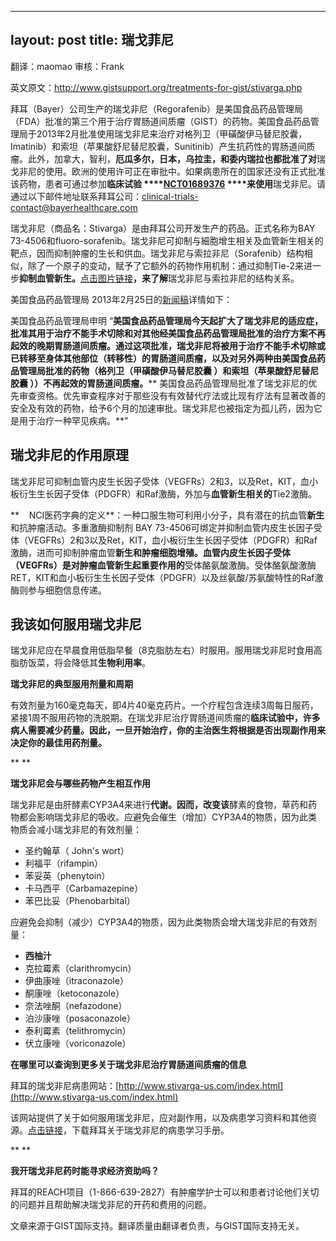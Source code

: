 
---
layout: post
title: 瑞戈菲尼
---

翻译：maomao 审核：Frank

英文原文：http://www.gistsupport.org/treatments-for-gist/stivarga.php

拜耳（Bayer）公司生产的瑞戈非尼（Regorafenib）是美国食品药品管理局（FDA）批准的第三个用于治疗胃肠道间质瘤（GIST）的药物。美国食品药品管理局于2013年2月批准使用瑞戈非尼来治疗对格列卫（甲磺酸伊马替尼胶囊，Imatinib）和索坦（苹果酸舒尼替尼胶囊，Sunitinib）产生抗药性的胃肠道间质瘤。此外，加拿大，智利，**厄瓜多****尔****，日本，乌拉圭，和委内瑞拉也都批准了对**瑞戈非尼的使用。欧洲的使用许可正在审批中。如果病患所在的国家还没有正式批准该药物，患者可通过参加**临床试验 ****[NCT01689376](http://www.clinicaltrials.gov/ct2/show/NCT01689376) ****来使用**瑞戈非尼。请通过以下邮件地址联系拜耳公司：[clinical-trials-contact@bayerhealthcare.com](mailto:clinical-trials-contact@bayerhealthcare.com)

瑞戈非尼（商品名：Stivarga）是由拜耳公司开发生产的药品。正式名称为BAY 73-4506和fluoro-sorafenib。瑞戈非尼可抑制与細胞增生相关及血管新生相关的靶点，因而抑制肿瘤的生长和供血。瑞戈非尼与索拉非尼（Sorafenib）结构相似，除了一个原子的变动，赋予了它额外的药物作用机制：通过抑制Tie-2来进一步**抑制血管新生。**[点击图片链接](http://i.bnet.com/blogs/onyx.jpg)**，来了解**瑞戈非尼与索拉非尼的结构关系。

美国食品药品管理局 2013年2月25日的[新闻稿](http://www.fda.gov/NewsEvents/Newsroom/PressAnnouncements/ucm340958.htm)详情如下：

美国食品药品管理局申明 “**美国食品药品管理局今天起扩大了瑞戈非尼的适应症，批准其用于治疗不能手术切除和对其他经美国食品药品管理局批准的治疗方案不再起效的晚期胃肠道间质瘤。通过这项批准，瑞戈非尼将被用于治疗不能手术切除或已转移至身体其他部位（转移性）的胃肠道间质瘤，以及对另外两种由美国食品药品管理局批准的药物（格列卫（甲磺酸伊马替尼胶囊 ）和索坦（苹果酸舒尼替尼胶囊 ））不再起效的胃肠道间质瘤。**** 美国食品药品管理局批准了瑞戈非尼的优先审查资格。优先审查程序对于那些没有有效替代疗法或比现有疗法有显著改善的安全及有效的药物，给予6个月的加速审批。瑞戈非尼也被指定为孤儿药，因为它是用于治疗一种罕见疾病。**”

## 瑞戈非尼的作用原理

瑞戈非尼可抑制血管内皮生长因子受体（VEGFRs）2和3，以及Ret，KIT，血小板衍生生长因子受体（PDGFR）和Raf激酶，外加与**血管新生相关的**Tie2激酶。

**    NCI医药字典的定义**：一种口服生物可利用小分子，具有潜在的抗血管**新生**和抗肿瘤活动。多重激酶抑制剂 BAY 73-4506可绑定并抑制血管内皮生长因子受体（VEGFRs）2和3以及Ret，KIT，血小板衍生生长因子受体（PDGFR）和Raf激酶，进而可抑制肿瘤血管**新生和肿瘤细胞增殖。**血管内皮生长因子受体（VEGFRs）是对肿瘤血管**新生起重要作用的**受体酪氨酸激酶。受体酪氨酸激酶RET，KIT和血小板衍生生长因子受体（PDGFR）以及丝氨酸/苏氨酸特性的Raf激酶则参与细胞信息传递。

## 我该如何服用瑞戈非尼

瑞戈非尼应在早晨食用低脂早餐（8克脂肪左右）时服用。服用瑞戈非尼时食用高脂肪饭菜，将会降低其**生物利用率**。

**瑞戈非尼的典型服用剂量和周期**

有效剂量为160毫克每天，即4片40毫克药片。一个疗程包含连续3周每日服药，紧接1周不服用药物的洗脱期。在瑞戈非尼治疗胃肠道间质瘤的**临床试验中，许多病人需要减少药量。因此，一旦开始治疗，你的主治医生将根据是否出现副作用来决定你的最佳用药剂量。**

** **

**瑞戈非尼会与哪些药物产生相互作用**

瑞戈非尼是由肝酵素CYP3A4来进行**代谢。因而，改变该**酵素的食物，草药和药物都会影响瑞戈非尼的吸收。应避免会催生（增加）CYP3A4的物质，因为此类物质会减小瑞戈非尼的有效剂量：

- 圣约翰草（ John's wort）
- 利福平（rifampin）
- 苯妥英（phenytoin）
- 卡马西平（Carbamazepine）
- 苯巴比妥（Phenobarbital）

应避免会抑制（减少）CYP3A4的物质，因为此类物质会增大瑞戈非尼的有效剂量：

- **西柚汁**
- 克拉霉素（clarithromycin）
- 伊曲康唑（itraconazole）
- 酮康唑（ketoconazole）
- 奈法唑酮（nefazodone）
- 泊沙康唑（posaconazole）
- 泰利霉素（telithromycin）
- 伏立康唑（voriconazole）

**在哪里可以查询到更多关于瑞戈非尼治疗胃肠道间质瘤的信息**

拜耳的瑞戈非尼病患网站：[http://www.stivarga-us.com/index.html](http://www.stivarga-us.com/index.html)

该网站提供了关于如何服用瑞戈非尼，应对副作用，以及病患学习资料和其他资源。[点击链接](http://www.stivarga-us.com/starter_kit.html)，下载拜耳关于瑞戈非尼的病患学习手册。

** **

**我开瑞戈非尼药时能寻求经济资助吗？**

拜耳的REACH项目（1-866-639-2827）有肿瘤学护士可以和患者讨论他们关切的问题并且帮助解决瑞戈非尼的开药和费用的问题。

文章来源于GIST国际支持。翻译质量由翻译者负责，与GIST国际支持无关。

